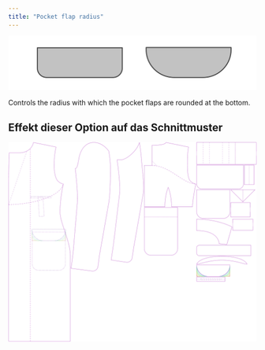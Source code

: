 ```yaml
---
title: "Pocket flap radius"
---
```


![Pocket flap radius](pocketflapradius.svg)

Controls the radius with which the pocket flaps are rounded at the bottom.

## Effekt dieser Option auf das Schnittmuster

![This image shows the effect of this option by superimposing several variants that have a different value for this option](carlton_pocketflapradius_sample.svg "Effect of this option on the pattern")
